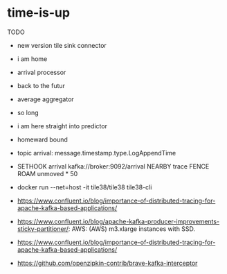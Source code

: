 # time-is-up


TODO
- new version tile sink connector
- i am home
- arrival processor
- back to the futur
- average aggregator
- so long
- i am here straight into predictor
- homeward bound

- topic arrival: message.timestamp.type.LogAppendTime
- SETHOOK arrival kafka://broker:9092/arrival NEARBY trace FENCE ROAM unmoved * 50
- docker run --net=host -it tile38/tile38 tile38-cli


- https://www.confluent.io/blog/importance-of-distributed-tracing-for-apache-kafka-based-applications/
- https://www.confluent.io/blog/apache-kafka-producer-improvements-sticky-partitioner/: AWS: (AWS) m3.xlarge instances with SSD.
- https://www.confluent.io/blog/importance-of-distributed-tracing-for-apache-kafka-based-applications/
- https://github.com/openzipkin-contrib/brave-kafka-interceptor

